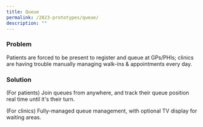 ```yaml
---
title: Queue
permalink: /2023-prototypes/queue/
description: ""
---
```

### Problem
Patients are forced to be present to register and queue at GPs/PHIs; clinics are having trouble manually managing walk-ins & appointments every day.

### Solution
(For patients) Join queues from anywhere, and track their queue position real time until it's their turn.  
  
(For clinics) Fully-managed queue management, with optional TV display for waiting areas.
